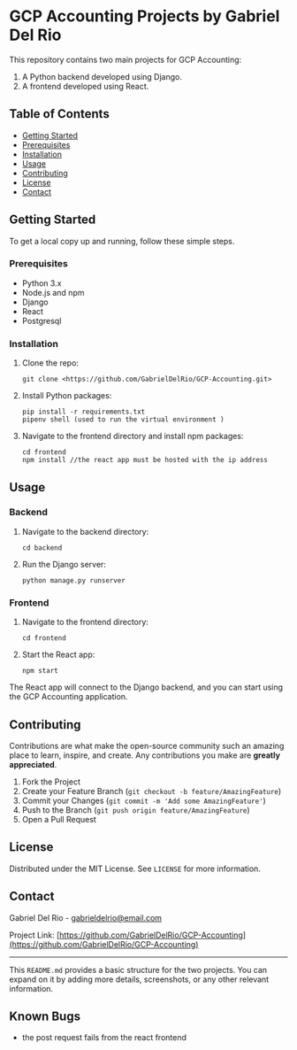 # GCP Accounting Projects by Gabriel Del Rio

This repository contains two main projects for GCP Accounting:

1. A Python backend developed using Django.
2. A frontend developed using React.

## Table of Contents

- [Getting Started](notion://www.notion.so/BRLLAMA-GPT-1-4e53e796e15c4de696d40e526c1778f6?p=3022f3447d27415b8b9644814d62754d&showMoveTo=true#getting-started)
- [Prerequisites](notion://www.notion.so/BRLLAMA-GPT-1-4e53e796e15c4de696d40e526c1778f6?p=3022f3447d27415b8b9644814d62754d&showMoveTo=true#prerequisites)
- [Installation](notion://www.notion.so/BRLLAMA-GPT-1-4e53e796e15c4de696d40e526c1778f6?p=3022f3447d27415b8b9644814d62754d&showMoveTo=true#installation)
- [Usage](notion://www.notion.so/BRLLAMA-GPT-1-4e53e796e15c4de696d40e526c1778f6?p=3022f3447d27415b8b9644814d62754d&showMoveTo=true#usage)
- [Contributing](notion://www.notion.so/BRLLAMA-GPT-1-4e53e796e15c4de696d40e526c1778f6?p=3022f3447d27415b8b9644814d62754d&showMoveTo=true#contributing)
- [License](notion://www.notion.so/BRLLAMA-GPT-1-4e53e796e15c4de696d40e526c1778f6?p=3022f3447d27415b8b9644814d62754d&showMoveTo=true#license)
- [Contact](notion://www.notion.so/BRLLAMA-GPT-1-4e53e796e15c4de696d40e526c1778f6?p=3022f3447d27415b8b9644814d62754d&showMoveTo=true#contact)

## Getting Started

To get a local copy up and running, follow these simple steps.

### Prerequisites

- Python 3.x
- Node.js and npm
- Django
- React
- Postgresql

### Installation

1. Clone the repo:
    
    ```
    git clone <https://github.com/GabrielDelRio/GCP-Accounting.git>
    
    ```
    
2. Install Python packages:
    
    ```
    pip install -r requirements.txt
    pipenv shell (used to run the virtual environment )
    ```
    
3. Navigate to the frontend directory and install npm packages:
    
    ```
    cd frontend
    npm install //the react app must be hosted with the ip address
    
    ```
    

## Usage

### Backend

1. Navigate to the backend directory:
    
    ```
    cd backend
    
    ```
    
2. Run the Django server:
    
    ```
    python manage.py runserver
    
    ```
    

### Frontend

1. Navigate to the frontend directory:
    
    ```
    cd frontend
    
    ```
    
2. Start the React app:
    
    ```
    npm start
    
    ```
    

The React app will connect to the Django backend, and you can start using the GCP Accounting application.

## Contributing

Contributions are what make the open-source community such an amazing place to learn, inspire, and create. Any contributions you make are **greatly appreciated**.

1. Fork the Project
2. Create your Feature Branch (`git checkout -b feature/AmazingFeature`)
3. Commit your Changes (`git commit -m 'Add some AmazingFeature'`)
4. Push to the Branch (`git push origin feature/AmazingFeature`)
5. Open a Pull Request

## License

Distributed under the MIT License. See `LICENSE` for more information.

## Contact

Gabriel Del Rio - [gabrieldelrio@email.com](mailto:gabrieldelrio@email.com)

Project Link: [https://github.com/GabrielDelRio/GCP-Accounting](https://github.com/GabrielDelRio/GCP-Accounting)

---

This `README.md` provides a basic structure for the two projects. You can expand on it by adding more details, screenshots, or any other relevant information.

## Known Bugs
- the post request fails from the react frontend  

